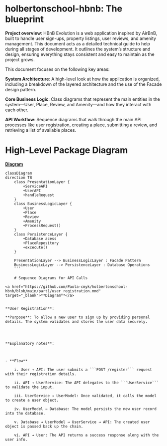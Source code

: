 # holbertonschool-hbnb: The blueprint

 **Project overview**: HBnB Evolution is a web application inspired by AirBnB, built to handle user sign-ups, property listings, user reviews, and amenity management. This document acts as a detailed technical guide to help during all stages of development. It outlines the system’s structure and design, ensuring everything stays consistent and easy to maintain as the project grows.

 This document focuses on the following key areas:

**System Architecture**: A high-level look at how the application is organized, including a breakdown of the layered architecture and the use of the Facade design pattern.

**Core Business Logic**: Class diagrams that represent the main entities in the system—User, Place, Review, and Amenity—and how they interact with each other.

**API Workflow**: Sequence diagrams that walk through the main API processes like user registration, creating a place, submitting a review, and retrieving a list of available places.

# High-Level Package Diagram

<a href="https://github.com/Paola-cmyk/holbertonschool-hbnb/blob/main/part1/high_lvl_package.md" target="_blank">**Diagram**</a>

``` mermaid 
classDiagram
direction TB
    class PresentationLayer {
	    +ServiceAPI
	    +UserAPI
	    +handleRequest
    }
    class BusinessLogicLayer {
	    +User
	    +Place
	    +Review
	    +Amenity
	    +ProcessRequest()
    }
    class PersistenceLayer {
	    +Database acess
	    +PlaceRepository
	    +excecute()
    }

    PresentationLayer --> BusinessLogicLayer : Facade Pattern
    BusinessLogicLayer --> PersistenceLayer : Database Operations
    ```

	# Sequence Diagrams for API Calls

<a href="https://github.com/Paola-cmyk/holbertonschool-hbnb/blob/main/part1/user_registration.mmd" target="_blank">**Diagram**</a>


**User Registration**: 

**Purpose**: To allow a new user to sign up by providing personal details. The system validates and stores the user data securely.




**Explanatory notes**: 



- **Flow**

    i. User → API: The user submits a ```POST /register``` request with their registration details.

    ii. API → UserService: The API delegates to the ```UserService``` to validate the input.

    iii. UserService → UserModel: Once validated, it calls the model to create a user object.

    iv. UserModel → Database: The model persists the new user record into the database.

    v. Database → UserModel → UserService → API: The created user object is passed back up the chain.

    vi. API → User: The API returns a success response along with the user info.


